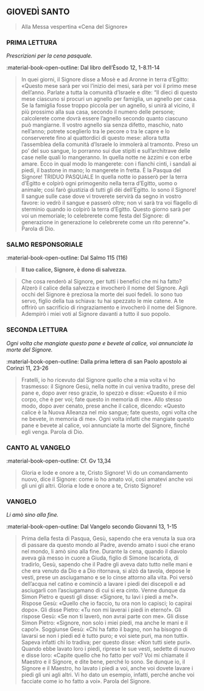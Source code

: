 ## GIOVEDÌ SANTO
> 
> Alla Messa vespertina
> «Cena del Signore»
> 
### PRIMA LETTURA
*Prescrizioni per la cena pasquale.*

:material-book-open-outline: Dal libro dell’Èsodo
12, 1-8.11-14

> In quei giorni, il Signore disse a Mosè e ad Aronne in terra d’Egitto: «Questo mese sarà per voi l’inizio dei mesi, sarà per voi il primo mese dell’anno. Parlate a tutta la comunità d’Israele e dite: “Il dieci di questo mese ciascuno si procuri un agnello per famiglia, un agnello per casa. Se la famiglia fosse troppo piccola per un agnello, si unirà al vicino, il più prossimo alla sua casa, secondo il numero delle persone; calcolerete come dovrà essere l’agnello secondo quanto ciascuno può mangiarne. Il vostro agnello sia senza difetto, maschio, nato nell’anno; potrete sceglierlo tra le pecore o tra le capre e lo conserverete fino al quattordici di questo mese: allora tutta l’assemblea della comunità d’Israele lo immolerà al tramonto. Preso un po’ del suo sangue, lo porranno sui due stipiti e sull’architrave delle case nelle quali lo mangeranno. In quella notte ne àzzimi e con erbe amare. Ecco in qual modo lo mangerete: con i fianchi cinti, i sandali ai piedi, il bastone in mano; lo mangerete in fretta. È la Pasqua del Signore! TRIDUO PASQUALE In quella notte io passerò per la terra d’Egitto e colpirò ogni primogenito nella terra d’Egitto, uomo o animale; così farò giustizia di tutti gli dèi dell’Egitto. Io sono il Signore! Il sangue sulle case dove vi troverete servirà da segno in vostro favore: io vedrò il sangue e passerò oltre; non vi sarà tra voi flagello di sterminio quando io colpirò la terra d’Egitto. Questo giorno sarà per voi un memoriale; lo celebrerete come festa del Signore: di generazione in generazione lo celebrerete come un rito perenne”». Parola di Dio.
> 
### SALMO RESPONSORIALE
:material-book-open-outline: Dal Salmo 115 (116)

>**Il tuo calice, Signore, è dono di salvezza.**

> Che cosa renderò al Signore,
> per tutti i benefici che mi ha fatto?
> Alzerò il calice della salvezza
> e invocherò il nome del Signore.
> Agli occhi del Signore è preziosa
> la morte dei suoi fedeli.
> Io sono tuo servo, figlio della tua schiava:
> tu hai spezzato le mie catene.
> A te offrirò un sacrificio di ringraziamento
> e invocherò il nome del Signore.
> Adempirò i miei voti al Signore
> davanti a tutto il suo popolo.
> 
### SECONDA LETTURA
*Ogni volta che mangiate questo pane e bevete al calice, voi annunciate la morte del Signore.*

:material-book-open-outline: Dalla prima lettera di san Paolo apostolo ai Corìnzi
11, 23-26

> Fratelli, io ho ricevuto dal Signore quello che a mia volta vi ho trasmesso: il Signore Gesù, nella notte in cui veniva tradito, prese del pane e, dopo aver reso grazie, lo spezzò e disse: «Questo è il mio corpo, che è per voi; fate questo in memoria di me». Allo stesso modo, dopo aver cenato, prese anche il calice, dicendo: «Questo calice è la Nuova Alleanza nel mio sangue; fate questo, ogni volta che ne bevete, in memoria di me». Ogni volta infatti che mangiate questo pane e bevete al calice, voi annunciate la morte del Signore, finché egli venga. Parola di Dio.
> 
### CANTO AL VANGELO
:material-book-open-outline: Cf. Gv 13,34

> Gloria e lode e onore a te, Cristo Signore!
> Vi do un comandamento nuovo, dice il Signore:
> come io ho amato voi, così amatevi anche voi gli uni gli altri.
> Gloria e lode e onore a te, Cristo Signore!
> 
### VANGELO
*Li amò sino alla fine.*

:material-book-open-outline: Dal Vangelo secondo Giovanni
13, 1-15

> Prima della festa di Pasqua, Gesù, sapendo che era venuta la sua ora di passare da questo mondo al Padre, avendo amato i suoi che erano nel mondo, li amò sino alla fine. Durante la cena, quando il diavolo aveva già messo in cuore a Giuda, figlio di Simone Iscariota, di tradirlo, Gesù, sapendo che il Padre gli aveva dato tutto nelle mani e che era venuto da Dio e a Dio ritornava, si alzò da tavola, depose le vesti, prese un asciugamano e se lo cinse attorno alla vita. Poi versò dell’acqua nel catino e cominciò a lavare i piedi dei discepoli e ad asciugarli con l’asciugamano di cui si era cinto. Venne dunque da Simon Pietro e questi gli disse: «Signore, tu lavi i piedi a me?». Rispose Gesù: «Quello che io faccio, tu ora non lo capisci; lo capirai dopo». Gli disse Pietro: «Tu non mi laverai i piedi in eterno!». Gli rispose Gesù: «Se non ti laverò, non avrai parte con me». Gli disse Simon Pietro: «Signore, non solo i miei piedi, ma anche le mani e il capo!». Soggiunse Gesù: «Chi ha fatto il bagno, non ha bisogno di lavarsi se non i piedi ed è tutto puro; e voi siete puri, ma non tutti». Sapeva infatti chi lo tradiva; per questo disse: «Non tutti siete puri». Quando ebbe lavato loro i piedi, riprese le sue vesti, sedette di nuovo e disse loro: «Capite quello che ho fatto per voi? Voi mi chiamate il Maestro e il Signore, e dite bene, perché lo sono. Se dunque io, il Signore e il Maestro, ho lavato i piedi a voi, anche voi dovete lavare i piedi gli uni agli altri. Vi ho dato un esempio, infatti, perché anche voi facciate come io ho fatto a voi». Parola del Signore.